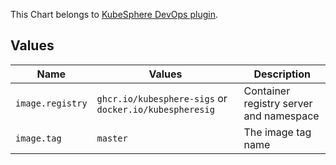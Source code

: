 This Chart belongs to [KubeSphere DevOps plugin](https://github.com/kubesphere-sigs/ks-devops-plugin).

## Values

| Name | Values | Description |
|---|---|---|
| `image.registry` | `ghcr.io/kubesphere-sigs` or `docker.io/kubespheresig` | Container registry server and namespace|
| `image.tag` | `master` | The image tag name |